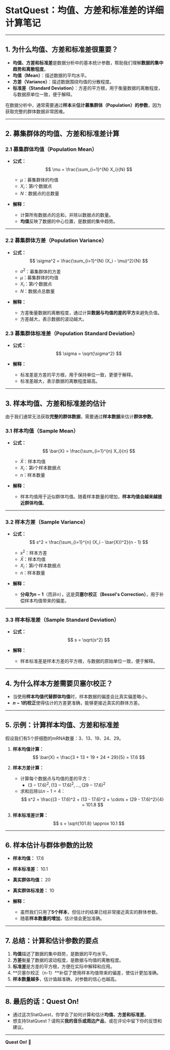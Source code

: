 # **StatQuest：均值、方差和标准差的详细计算笔记**

---

## **1. 为什么均值、方差和标准差很重要？**

- **均值、方差和标准差**是数据分析中的基本统计参数，帮助我们理解**数据的集中趋势和离散程度**。
- **均值（Mean）**：描述数据的平均水平。  
- **方差（Variance）**：描述数据围绕均值的分散程度。  
- **标准差（Standard Deviation）**：方差的平方根，用于衡量数据的离散程度，与数据原单位一致，便于解释。

在数据分析中，通常需要通过**样本**来**估计募集群体（Population）的参数**，因为获取完整的群体数据非常困难。

---

## **2. 募集群体的均值、方差和标准差计算**

### **2.1 募集群体均值（Population Mean）**

- **公式：**
  $$
  \mu = \frac{\sum_{i=1}^{N} X_i}{N}
  $$

  - $\mu$：募集群体的均值  
  - $X_i$：第$i$个数据点  
  - $N$：数据点的总数量  

- **解释：**
  - 计算所有数据点的总和，并除以数据点的数量。  
  - **均值**反映了数据的中心位置，是数据的集中趋势。

---

### **2.2 募集群体方差（Population Variance）**

- **公式：**
  $$
  \sigma^2 = \frac{\sum_{i=1}^{N} (X_i - \mu)^2}{N}
  $$

  - $\sigma^2$：募集群体的方差  
  - $\mu$：募集群体的均值  
  - $X_i$：第$i$个数据点  
  - $N$：数据点总数量  

- **解释：**
  - 方差衡量数据的离散程度，通过计算**数据与均值的差的平方**来避免负值。  
  - 方差越大，表示数据的波动越大。

### **2.3 募集群体标准差（Population Standard Deviation）**

- **公式：**
  $$
  \sigma = \sqrt{\sigma^2}
  $$

- **解释：**
  - 标准差是方差的平方根，用于保持单位一致，更便于解释。
  - 标准差越大，表示数据的离散程度越高。

---

## **3. 样本均值、方差和标准差的估计**

由于我们通常无法获取**完整的群体数据**，需要通过**样本数据**来估计**群体参数**。

### **3.1 样本均值（Sample Mean）**

- **公式：**
  $$
  \bar{X} = \frac{\sum_{i=1}^{n} X_i}{n}
  $$

  - $\bar{X}$：样本均值  
  - $X_i$：第$i$个样本数据点  
  - $n$：样本数量  

- **解释：**
  - 样本均值用于近似群体均值。随着样本数量的增加，**样本均值会越来越接近群体均值**。

---

### **3.2 样本方差（Sample Variance）**

- **公式：**
  $$
  s^2 = \frac{\sum_{i=1}^{n} (X_i - \bar{X})^2}{n - 1}
  $$

  - $s^2$：样本方差  
  - $\bar{X}$：样本均值  
  - $X_i$：第$i$个样本数据点  
  - $n$：样本数量  

- **解释：**
  - **分母为$n-1$**（而非$n$），这是**贝塞尔校正（Bessel's Correction）**，用于补偿样本均值带来的偏差。

---

### **3.3 样本标准差（Sample Standard Deviation）**

- **公式：**
  $$
  s = \sqrt{s^2}
  $$

- **解释：**
  - 样本标准差是样本方差的平方根，与数据的原始单位一致，便于解释。

---

## **4. 为什么样本方差需要贝塞尔校正？**

- 当使用**样本均值代替群体均值**时，样本数据的偏差会比真实偏差略小。  
- **$n-1$的校正**使得估计的方差更准确，能够更接近真实的群体方差。

---

## **5. 示例：计算样本均值、方差和标准差**

假设我们有5个肝细胞的mRNA数量：3、13、19、24、29。

1. **样本均值计算：**
   $$
   \bar{X} = \frac{3 + 13 + 19 + 24 + 29}{5} = 17.6
   $$

2. **样本方差计算：**
   - 计算每个数据点与均值的差的平方：
     - $(3 - 17.6)^2, (13 - 17.6)^2, \dots, (29 - 17.6)^2$
   - 求和后除以$n-1=4$：
     $$
     s^2 = \frac{(3 - 17.6)^2 + (13 - 17.6)^2 + \cdots + (29 - 17.6)^2}{4} = 101.8
     $$

3. **样本标准差计算：**
   $$
   s = \sqrt{101.8} \approx 10.1
   $$

---

## **6. 样本估计与群体参数的比较**

- **样本均值：** 17.6  
- **样本标准差：** 10.1  
- **真实群体均值：** 20  
- **真实群体标准差：** 10  

- **解释：**
  - 虽然我们只用了**5个样本**，但估计的结果已经非常接近真实的群体参数。
  - 随着**样本数量的增加**，估计值会更加准确。

---

## **7. 总结：计算和估计参数的要点**

1. **均值**描述了数据的集中趋势，是数据的平均水平。  
2. **方差**衡量了数据的波动程度，是数据与均值的离散程度。  
3. **标准差**是方差的平方根，方便在实际中解释和应用。  
4. **贝塞尔校正（n-1）**补偿了使用样本均值带来的偏差，使估计更加准确。  
5. **样本数量越多**，估计值越准确，对参数的信心也越高。

---

## **8. 最后的话：Quest On!**

- 通过这次StatQuest，你学会了如何计算和估计**均值、方差和标准差**。
- 想支持StatQuest？请购买**我的音乐或周边产品**，或在评论中留下你的反馈和建议。

---

**Quest On!** 🎯